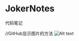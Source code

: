 # JokerNotes
代码笔记

//GitHub显示图片的方法
![Alt text](https://github.com/Forever2017/JokerNotes/raw/master/Image/显示图片.png)
